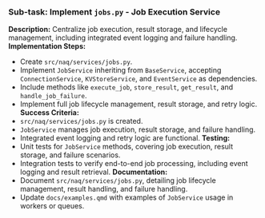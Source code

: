 ### Sub-task: Implement `jobs.py` - Job Execution Service
**Description:** Centralize job execution, result storage, and lifecycle management, including integrated event logging and failure handling.
**Implementation Steps:**
- Create `src/naq/services/jobs.py`.
- Implement `JobService` inheriting from `BaseService`, accepting `ConnectionService`, `KVStoreService`, and `EventService` as dependencies.
- Include methods like `execute_job`, `store_result`, `get_result`, and `handle_job_failure`.
- Implement full job lifecycle management, result storage, and retry logic.
**Success Criteria:**
- `src/naq/services/jobs.py` is created.
- `JobService` manages job execution, result storage, and failure handling.
- Integrated event logging and retry logic are functional.
**Testing:**
- Unit tests for `JobService` methods, covering job execution, result storage, and failure scenarios.
- Integration tests to verify end-to-end job processing, including event logging and result retrieval.
**Documentation:**
- Document `src/naq/services/jobs.py`, detailing job lifecycle management, result handling, and failure handling.
- Update `docs/examples.qmd` with examples of `JobService` usage in workers or queues.